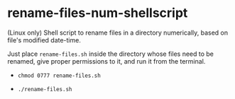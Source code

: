 # rename-files-num-shellscript
(Linux only) Shell script to rename files in a directory numerically, based on file's modified date-time.


Just place `rename-files.sh` inside the directory whose files need to be renamed, give proper permissions to it, and run it from the terminal.

- `chmod 0777 rename-files.sh`

- `./rename-files.sh`
